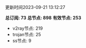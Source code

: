 更新时间2023-09-21 13:12:27

**总订阅: 73**
**总节点: 898**
**有效节点: 253**
- v2ray节点: 219
- trojan节点: 25
- ss节点: 9
